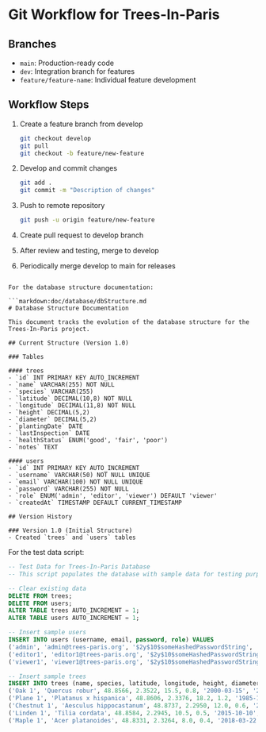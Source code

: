 # Git Workflow for Trees-In-Paris

## Branches
- `main`: Production-ready code
- `dev`: Integration branch for features
- `feature/feature-name`: Individual feature development

## Workflow Steps
1. Create a feature branch from develop
   ```bash
   git checkout develop
   git pull
   git checkout -b feature/new-feature
   ```

2. Develop and commit changes
   ```bash
   git add .
   git commit -m "Description of changes"
   ```

3. Push to remote repository
   ```bash
   git push -u origin feature/new-feature
   ```

4. Create pull request to develop branch

5. After review and testing, merge to develop

6. Periodically merge develop to main for releases
```

For the database structure documentation:

```markdown:doc/database/dbStructure.md
# Database Structure Documentation

This document tracks the evolution of the database structure for the Trees-In-Paris project.

## Current Structure (Version 1.0)

### Tables

#### trees
- `id` INT PRIMARY KEY AUTO_INCREMENT
- `name` VARCHAR(255) NOT NULL
- `species` VARCHAR(255)
- `latitude` DECIMAL(10,8) NOT NULL
- `longitude` DECIMAL(11,8) NOT NULL
- `height` DECIMAL(5,2)
- `diameter` DECIMAL(5,2)
- `plantingDate` DATE
- `lastInspection` DATE
- `healthStatus` ENUM('good', 'fair', 'poor')
- `notes` TEXT

#### users
- `id` INT PRIMARY KEY AUTO_INCREMENT
- `username` VARCHAR(50) NOT NULL UNIQUE
- `email` VARCHAR(100) NOT NULL UNIQUE
- `password` VARCHAR(255) NOT NULL
- `role` ENUM('admin', 'editor', 'viewer') DEFAULT 'viewer'
- `createdAt` TIMESTAMP DEFAULT CURRENT_TIMESTAMP

## Version History

### Version 1.0 (Initial Structure)
- Created `trees` and `users` tables
```

For the test data script:

```sql:doc/database/scripts/testData.sql
-- Test Data for Trees-In-Paris Database
-- This script populates the database with sample data for testing purposes

-- Clear existing data
DELETE FROM trees;
DELETE FROM users;
ALTER TABLE trees AUTO_INCREMENT = 1;
ALTER TABLE users AUTO_INCREMENT = 1;

-- Insert sample users
INSERT INTO users (username, email, password, role) VALUES
('admin', 'admin@trees-paris.org', '$2y$10$someHashedPasswordString', 'admin'),
('editor1', 'editor1@trees-paris.org', '$2y$10$someHashedPasswordString', 'editor'),
('viewer1', 'viewer1@trees-paris.org', '$2y$10$someHashedPasswordString', 'viewer');

-- Insert sample trees
INSERT INTO trees (name, species, latitude, longitude, height, diameter, plantingDate, lastInspection, healthStatus, notes) VALUES
('Oak 1', 'Quercus robur', 48.8566, 2.3522, 15.5, 0.8, '2000-03-15', '2023-01-10', 'good', 'Healthy tree in central Paris'),
('Plane 1', 'Platanus x hispanica', 48.8606, 2.3376, 18.2, 1.2, '1985-11-20', '2023-02-05', 'good', 'Large plane tree near the Seine'),
('Chestnut 1', 'Aesculus hippocastanum', 48.8737, 2.2950, 12.0, 0.6, '2010-04-30', '2023-01-25', 'fair', 'Some leaf damage noted'),
('Linden 1', 'Tilia cordata', 48.8584, 2.2945, 10.5, 0.5, '2015-10-10', '2023-02-15', 'good', 'Young tree in good condition'),
('Maple 1', 'Acer platanoides', 48.8331, 2.3264, 8.0, 0.4, '2018-03-22', '2023-01-18', 'good', 'Recently planted tree');

